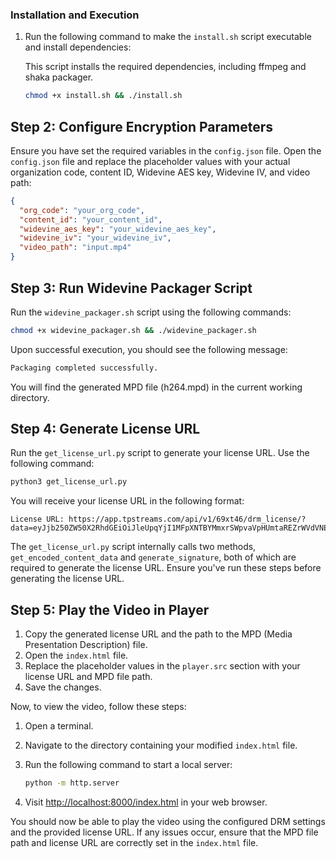 ### Installation and Execution

1. Run the following command to make the `install.sh` script executable and install dependencies:

   This script installs the required dependencies, including ffmpeg and shaka packager.

   ```bash
   chmod +x install.sh && ./install.sh
   ```

## Step 2: Configure Encryption Parameters

Ensure you have set the required variables in the `config.json` file. Open the `config.json` file and replace the placeholder values with your actual organization code, content ID, Widevine AES key, Widevine IV, and video path:

```json
{
  "org_code": "your_org_code",
  "content_id": "your_content_id",
  "widevine_aes_key": "your_widevine_aes_key",
  "widevine_iv": "your_widevine_iv",
  "video_path": "input.mp4"
}
```

## Step 3: Run Widevine Packager Script

Run the `widevine_packager.sh` script using the following commands:

```bash
chmod +x widevine_packager.sh && ./widevine_packager.sh
```


Upon successful execution, you should see the following message:

```bash
Packaging completed successfully.
```

You will find the generated MPD file (h264.mpd) in the current working directory.



## Step 4: Generate License URL

Run the `get_license_url.py` script to generate your license URL. Use the following command:

```bash
python3 get_license_url.py
```

You will receive your license URL in the following format:

```
License URL: https://app.tpstreams.com/api/v1/69xt46/drm_license/?data=eyJjb250ZW50X2RhdGEiOiJleUpqYjI1MFpXNTBYMmxrSWpvaVpHUmtaREZrWVdVNE9EWXlORE5pWlRnMU56RTJZekZtWWpnNE9UVTJORFVpTENKa2NtMWZkSGx3WlNJNkluZHBaR1YyYVc1bElpd2laRzkzYm14dllXUWlPbVpoYkhObGZRPT0iLCJzaWduYXR1cmUiOiI5QkM5aTloTFVMWHlmaXlBdXE5aHRhRGZYb3FRam9PWGtDOWlVbGd5Z3R3PSJ9
```
The `get_license_url.py` script internally calls two methods, `get_encoded_content_data` and `generate_signature`, both of which are required to generate the license URL. Ensure you've run these steps before generating the license URL.


## Step 5: Play the Video in Player

1. Copy the generated license URL and the path to the MPD (Media Presentation Description) file.
2. Open the `index.html` file.
3. Replace the placeholder values in the `player.src` section with your license URL and MPD file path.
4. Save the changes.

Now, to view the video, follow these steps:

1. Open a terminal.
2. Navigate to the directory containing your modified `index.html` file.
3. Run the following command to start a local server:

    ```bash
    python -m http.server
    ```

4. Visit [http://localhost:8000/index.html](http://localhost:8000/index.html) in your web browser.

You should now be able to play the video using the configured DRM settings and the provided license URL. If any issues occur, ensure that the MPD file path and license URL are correctly set in the `index.html` file.
